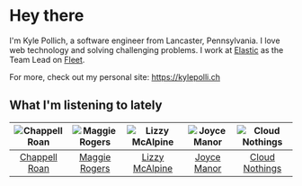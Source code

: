# Hey there


I'm Kyle Pollich, a software engineer from Lancaster, Pennsylvania. I love web technology and solving challenging problems.
I work at [Elastic](https://www.elastic.co/) as the Team Lead on [Fleet](https://www.elastic.co/guide/en/fleet/current/fleet-overview.html).

For more, check out my personal site: https://kylepolli.ch

## What I'm listening to lately

<!-- begin artists -->
  |![Chappell Roan](https://i.scdn.co/image/ab6761610000f178cde5a0d57c1b79de5fce6bee)|![Maggie Rogers](https://i.scdn.co/image/ab6761610000f178621d7cddc0d2fa4d94ed1c1e)|![Lizzy McAlpine](https://i.scdn.co/image/ab6761610000f178b7e3d5ad48cc67f32a3a0930)|![Joyce Manor](https://i.scdn.co/image/ab6761610000f178b3f2a370b7c0ab22e199217c)|![Cloud Nothings](https://i.scdn.co/image/ab6761610000f17861346617ddad2278595560e5)|
  |:---:|:---:|:---:|:---:|:---:|
  |[Chappell Roan](https://open.spotify.com/artist/7GlBOeep6PqTfFi59PTUUN)|[Maggie Rogers](https://open.spotify.com/artist/4NZvixzsSefsNiIqXn0NDe)|[Lizzy McAlpine](https://open.spotify.com/artist/1GmsPCcpKgF9OhlNXjOsbS)|[Joyce Manor](https://open.spotify.com/artist/7qbvNcfTfckhCNM8NiR8nN)|[Cloud Nothings](https://open.spotify.com/artist/6rnbB5fuUuCSsspvFsxIpT)|
<!-- end artists -->
